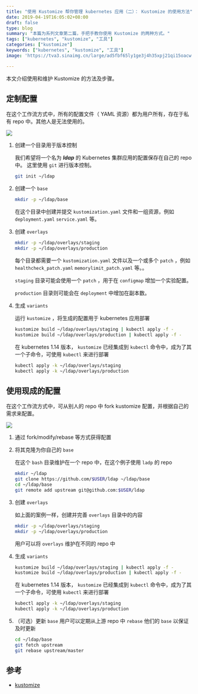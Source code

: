 ```yaml
---
title: "使用 Kustomize 帮你管理 kubernetes 应用（二）： Kustomize 的使用方法"
date: 2019-04-19T16:05:02+08:00
draft: false
type: blog
summary: "本篇为系列文章第二篇，手把手教你使用 Kustomize 的两种方式。"
tags: ["kubernetes", "kustomize", "工具"]
categories: ["kustomize"]
keywords: ["kubernetes", "kustomize", "工具"]
image: 'https://tva3.sinaimg.cn/large/ad5fbf65ly1ge3j4h35xpj21qi15oacw.jpg'

---
```

本文介绍使用和维护 Kustomize 的方法及步骤。

## 定制配置
在这个工作流方式中，所有的配置文件（ YAML 资源）都为用户所有，存在于私有 repo 中。其他人是无法使用的。

![](http://tva2.sinaimg.cn/large/ad5fbf65gy1g2813d1ia7j20qo0f0dgk.jpg)

1. 创建一个目录用于版本控制

    我们希望将一个名为 ***ldap*** 的 Kubernetes 集群应用的配置保存在自己的 repo 中。
    这里使用 ```git``` 进行版本控制。

    ```bash
    git init ~/ldap
    ```

2. 创建一个 ```base```

    ```bash
    mkdir -p ~/ldap/base
    ```
    在这个目录中创建并提交 ```kustomization.yaml``` 文件和一组资源，例如 ```deployment.yaml``` ```service.yaml``` 等。

3. 创建 ```overlays```

    ```bash
    mkdir -p ~/ldap/overlays/staging
    mkdir -p ~/ldap/overlays/production
    ```
    每个目录都需要一个 ```kustomization.yaml``` 文件以及一个或多个 ```patch``` ，例如 ```healthcheck_patch.yaml``` ```memorylimit_patch.yaml``` 等。。

    ```staging``` 目录可能会使用一个 ```patch``` ，用于在 ```configmap``` 增加一个实验配置。

    ```production``` 目录则可能会在 ```deployment``` 中增加在副本数。

4. 生成 ```variants```

    运行 ```kustomize``` ，将生成的配置用于 kubernetes 应用部署

    ```bash
    kustomize build ~/ldap/overlays/staging | kubectl apply -f -
    kustomize build ~/ldap/overlays/production | kubectl apply -f -
    ```

    在 kubernetes 1.14 版本， ```kustomize``` 已经集成到 ```kubectl``` 命令中，成为了其一个子命令，可使用 ```kubectl``` 来进行部署

    ```bash
    kubectl apply -k ~/ldap/overlays/staging
    kubectl apply -k ~/ldap/overlays/production
    ```

## 使用现成的配置
在这个工作流方式中，可从别人的 repo 中 fork kustomize 配置，并根据自己的需求来配置。

![](http://tva2.sinaimg.cn/large/ad5fbf65gy1g281xyfebej20qo0f0dgr.jpg)

1. 通过 fork/modify/rebase 等方式获得配置

2. 将其克隆为你自己的 ```base```

    在这个 ```bash``` 目录维护在一个 repo 中，在这个例子使用 ```ladp``` 的 repo

    ```bash
    mkdir ~/ldap
    git clone https://github.com/$USER/ldap ~/ldap/base
    cd ~/ldap/base
    git remote add upstream git@github.com:$USER/ldap
    ```

3. 创建 ```overlays```

    如上面的案例一样，创建并完善 ```overlays``` 目录中的内容

    ```bash
    mkdir -p ~/ldap/overlays/staging
    mkdir -p ~/ldap/overlays/production
    ```
    用户可以将 ```overlays``` 维护在不同的 repo 中

4. 生成 ```variants```

    ```bash
    kustomize build ~/ldap/overlays/staging | kubectl apply -f -
    kustomize build ~/ldap/overlays/production | kubectl apply -f -
    ```

    在 kubernetes 1.14 版本， ```kustomize``` 已经集成到 ```kubectl``` 命令中，成为了其一个子命令，可使用 ```kubectl``` 来进行部署

    ```bash
    kubectl apply -k ~/ldap/overlays/staging
    kubectl apply -k ~/ldap/overlays/production
    ```

5. （可选）更新 ```base```
    用户可以定期从上游 repo 中 `rebase` 他们的 `base` 以保证及时更新

    ```bash
    cd ~/ldap/base
    git fetch upstream
    git rebase upstream/master
    ```

## 参考
- [kustomize](https://kubectl.docs.kubernetes.io/guides/introduction/kustomize/)